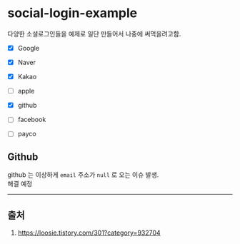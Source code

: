# social-login-example

다양한 소셜로그인들을 예제로 일단 만들어서 나중에 써먹을려고함.  

* [x] Google
* [x] Naver
* [x] Kakao
* [ ] apple
* [x] github
* [ ] facebook
* [ ] payco


## Github

github 는 이상하게 `email` 주소가 `null` 로 오는 이슈 발생.   
해결 예정

***

## 출처

1. https://loosie.tistory.com/301?category=932704